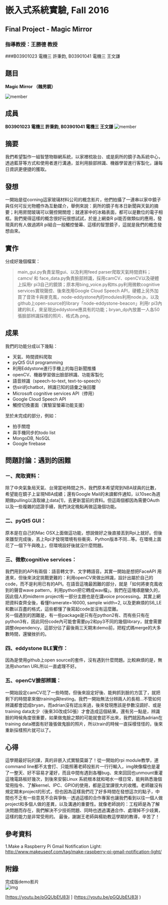 # 嵌入式系統實驗, Fall 2016
## Final Project - Magic Mirror

### 指導教授：王勝德 教授	
###B03901023  電機三  許秉鈞,  B03901041 電機三 王文謙
## 題目
<b>Magic Mirror （醜男鏡）</b>

![member](./cover.png)

## 成員
<b> B03901023  電機三  許秉鈞,  B03901041 電機三 王文謙</b>
![member](./member.jpg)
## 摘要

我們希望製作一組智慧物聯網系統，以家裡梳妝台、或是廁所的鏡子為系統中心，透過藍芽等方式和使用者進行溝通，並利用臉部辨識、機器學習進行客製化，讓每日資訊更便捷的獲取。 

## 發想

一開始是從corning這家玻璃材料公司的概念影片，他們拍攝了一連串以家中鏡子與任何可反光物體作為互動媒介，舉例來說：廁所的鏡子有本日新聞與天氣的摘要；利用房間玻璃可以聲控開關燈；就連家中的冰箱表面，都可以是數位的電子相框。我們覺得這樣的概念很好玩很想試試，於是上網查R pi能否做類似的應用，發現真的有人做過將R pi結合一般觸控螢幕、這樣的智慧鏡子，這就是我們的概念發想由來。 

## 實作
分成好幾個檔案：
	
> main_gui.py負責呈現gui、以及利用feed parser爬取天氣時間資料；camcv/ 和 face_data.py負責臉部辨識，採用camCV、openCV以及硬體上採用r pi3自己的鏡頭；原本用bing_voice.py和tts.py利用微軟cognitive services實現聲控、後來改用Google Cloud Speech API，硬體上另外加買了音效卡與麥克風，node-eddystone內的modules利用node.js，以及github上open-source的library「node-eddystone-beacon」利用r pi3內建的BLE，來呈現出eddystone應具有的功能；bryan_dp內放置一人各50張臉部辨識採樣的照片、格式為.png。 

## 成果
我們的功能分成以下幾點： 

*  天氣、時間資料爬取 
*  pyQt5 GUI programming 
* 利用Eddystone進行手機上的每日新聞推播 
* openCV、機器學習做出臉部辨識、功能客製化 
* 語音辨識（speech-to-text, text-to-speech） 
* 仿siri的chatbot，辨識已知的語彙之後回覆 
* Microsoft cognitive services API（停用）
* Google Cloud Speech API
* 觸控切換畫面（實驗室螢幕功能支援） 

至於未完成的部分，例如：   

*  拍手關燈 
*  與手機同步的todo list 
*  MongoDB, NoSQL 
*  Google firebase 

## 問題討論：遇到的困難

### ㄧ、爬取資料： 
除了中央氣象局天氣、台灣當地時間之外，我們原本希望爬到NBA球員的比數，希望能在鏡子上呈現NBA成績；還有Google Mail的未讀郵件通知，以10sec為週期做pulling以汲取線上data[1]，去更新當前的資料。但這兩個都因為需要OAuth以及一些複雜的認證手續，我們決定晚點再做這幾個功能。 


### 二、pyQt5 GUI： 
原本是在自己的Mac OSX上面做這功能，想說做好之後直接丟到Rpi上就好。但後來雛型完成後，丟上Rpi才發現環境有些衝突、Python版本不同...等。在環境上面花了一個下午與晚上，但環境設好後就沒什麼問題。    

### 三、微軟cognitive services： 
我們用到的API有兩個：語音轉文字、文字轉語音。其實一開始是想把FaceAPI 用進來，但後來決定挑戰更難的：利用openCV來做出辨識，設計出屬於自己的code，而不是利用已有的API。在語音這塊最困難的部分，就是「如何將麥克風收到的聲音wave pattern，利用python把它轉成wav檔」。我們在這塊琢磨蠻久的，因此個人的midterm project有一部分主題也是在講voice processing。其實上網把資料查齊全後，看懂framerate=16000, sample width=2, 以及更麻煩的S6_LE和數以百盡的格式，這些都懂了後寫起code並沒有這麼難。   
另一個遇到的困難是，有一些package是只有在python2有、而有些只有在python3有，因此同份code內可能會需要py2和py3不同的幾個library，就會需要調整dependency，這部分佔了最後兩三天期末demo前，把程式碼merge的大多數時間，還蠻挫折的。  

### 四、eddystone BLE實作： 
因為是使用github上open source的套件，沒有遇到什麼問題。比較麻煩的是，無法用shorten URL所以一直處理不好。    
### 五、openCV臉部辨識： 
一開始設定camCV花了一些時間，但後來設定好後、能夠抓到臉的方匡了，就把剩下的時間拿來做training與testing。我們一開始無法分辨兩人的長相...不管如何辨識都會認成bryan，而adrian沒有認出來過，後來發現應該是參數沒調好、或是training data太少（後來30改成50張）才會造成這個結果。還有另一點是，辨識臉的時候角度很重要，如果做鬼臉之類的可能就會認不出來，我們就因為adrian在training data裡面有好幾張做鬼臉的照片，所以train的時候一直採樣怪怪的，後來重新採樣照片就可以了。 


## 心得 
這學期最好玩的課，真的非嵌入式實驗莫屬了！從一開始的rpi module教學，連command line都不太會打、只能照著老師投影片一行行輸入，img映像檔也是灌了一整天、好不容易才灌好，而且中間有遇到各種bug、來來回回也unmount重灌這塊電路板好幾次，到後來安裝Linux 系統根本就和喝水一樣日常，能夠熟悉幾個常用指令、了解kernel、IPC、GPIO的使用，都是這堂課很大的收穫。老師雖沒有規定期末project的形式，但也因為這樣我們花了好多時間在發想這次的點子，中間也不乏有一些意見不合與爭執⋯透過這樣的合作專案也讓我們看到以往一個人做project和多個人做的差異，以及溝通的重要性。就像老師說的：工程師是為了解決問題而存在，我們解決不少技術問題、同時也透過溝通合作、處理掉不少歧異，這樣的能力是非常受用的。 
最後，謝謝王老師與楊助教這學期的教導，辛苦了！ 

## 參考資料
1.Make a Raspberry Pi Gmail Notification Light: 
[http://www.makeuseof.com/tag/make-raspberry-pi-gmail-notification-light/
](http://www.makeuseof.com/tag/make-raspberry-pi-gmail-notification-light/)

## 附錄
完成版demo影片  
![img](youtube.png)  

[https://youtu.be/pGQUbEfJ83I ]
(https://youtu.be/pGQUbEfJ83I )